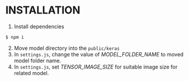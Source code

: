 # INSTALLATION

1. Install dependencies

```
$ npm i
```

2. Move model directory into the `public/keras`
3. In `settings.js`, change the value of _MODEL_FOLDER_NAME_ to moved model folder name.
4. In `settings.js`, set _TENSOR_IMAGE_SIZE_ for suitable image size for related model.
